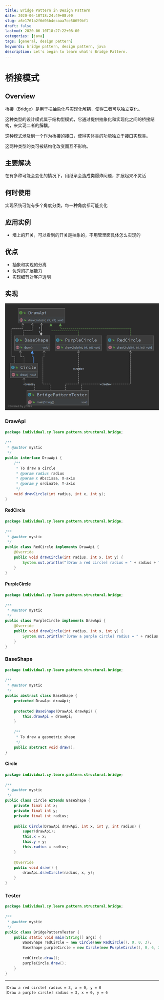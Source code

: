```yaml
---
title: Bridge Pattern in Design Pattern
date: 2020-06-10T18:24:49+08:00
slug: a6e1761a2f6d06b4ecaaa7ce50659bf1
draft: false
lastmod: 2020-06-10T18:27:22+08:00
categories: [java]
tags: [general, design pattern]
keywords: bridge pattern, design pattern, java
description: Let's begin to learn what's Bridge Pattern.
---
```

# 桥接模式

## Overview

桥接（Bridge）是用于把抽象化与实现化解耦，使得二者可以独立变化。

这种类型的设计模式属于结构型模式，它通过提供抽象化和实现化之间的桥接结构，来实现二者的解耦。

这种模式涉及到一个作为桥接的接口，使得实体类的功能独立于接口实现类。

这两种类型的类可被结构化改变而互不影响。

## 主要解决

在有多种可能会变化的情况下，用继承会造成类爆炸问题，扩展起来不灵活

## 何时使用

实现系统可能有多个角度分类，每一种角度都可能变化

## 应用实例

-   墙上的开关，可以看到的开关是抽象的，不用管里面具体怎么实现的

## 优点

- 抽象和实现的分离
- 优秀的扩展能力
- 实现细节对客户透明

## 实现

![Bridge Pattern](assets/bridge-pattern.png)

### DrawApi

```java
package individual.cy.learn.pattern.structural.bridge;

/**
 * @author mystic
 */
public interface DrawApi {
    /**
     * To draw a circle
     * @param radius radius
     * @param x Abscissa, X-axis
     * @param y ordinate, Y-axis
     */
    void drawCircle(int radius, int x, int y);
}
```

#### RedCircle

```java
package individual.cy.learn.pattern.structural.bridge;

/**
 * @author mystic
 */
public class RedCircle implements DrawApi {
    @Override
    public void drawCircle(int radius, int x, int y) {
        System.out.println("[Draw a red circle] radius = " + radius + ", x = " + x + ", y = " + y);
    }
}
```

#### PurpleCircle

```java
package individual.cy.learn.pattern.structural.bridge;

/**
 * @author mystic
 */
public class PurpleCircle implements DrawApi {
    @Override
    public void drawCircle(int radius, int x, int y) {
        System.out.println("[Draw a purple circle] radius = " + radius + ", x = " + x + ", y = " + y);
    }
}
```

### BaseShape

```java
package individual.cy.learn.pattern.structural.bridge;

/**
 * @author mystic
 */
public abstract class BaseShape {
    protected DrawApi drawApi;

    protected BaseShape(DrawApi drawApi) {
        this.drawApi = drawApi;
    }

    /**
     * To draw a geometric shape
     */
    public abstract void draw();
}
```

#### Circle

```java
package individual.cy.learn.pattern.structural.bridge;

/**
 * @author mystic
 */
public class Circle extends BaseShape {
    private final int x;
    private final int y;
    private final int radius;

    public Circle(DrawApi drawApi, int x, int y, int radius) {
        super(drawApi);
        this.x = x;
        this.y = y;
        this.radius = radius;
    }

    @Override
    public void draw() {
        drawApi.drawCircle(radius, x, y);
    }
}
```

### Tester

```java
package individual.cy.learn.pattern.structural.bridge;

/**
 * @author mystic
 */
public class BridgePatternTester {
    public static void main(String[] args) {
        BaseShape redCircle = new Circle(new RedCircle(), 0, 0, 3);
        BaseShape purpleCircle = new Circle(new PurpleCircle(), 0, 6, 3);

        redCircle.draw();
        purpleCircle.draw();
    }
}
```

---

```text
[Draw a red circle] radius = 3, x = 0, y = 0
[Draw a purple circle] radius = 3, x = 0, y = 6
```
